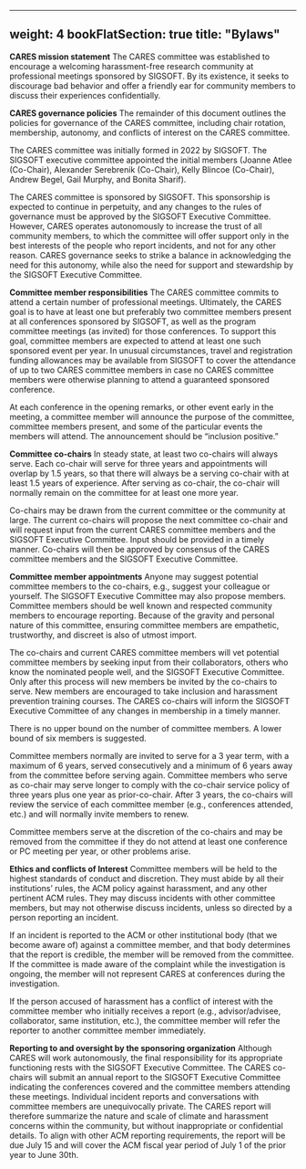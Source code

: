 
---
weight: 4
bookFlatSection: true
title: "Bylaws"
---

__CARES mission statement__ The CARES committee was established to encourage a welcoming harassment-free research community at professional meetings sponsored by SIGSOFT. By its existence, it seeks to discourage bad behavior and offer a friendly ear for community members to discuss their experiences confidentially.

__CARES governance policies__ The remainder of this document outlines the policies for governance of the CARES committee, including chair rotation, membership, autonomy, and conflicts of interest on the CARES committee.

The CARES committee was initially formed in 2022 by SIGSOFT.  The SIGSOFT executive committee appointed the initial members (Joanne Atlee (Co-Chair), Alexander Serebrenik (Co-Chair), Kelly Blincoe (Co-Chair), Andrew Begel, Gail Murphy, and Bonita Sharif). 

The CARES committee is sponsored by SIGSOFT. This sponsorship is expected to continue in perpetuity, and any changes to the rules of governance must be approved by the SIGSOFT Executive Committee. However, CARES operates autonomously to increase the trust of all community members, to which the committee will offer support only in the best interests of the people who report incidents, and not for any other reason. CARES governance seeks to strike a balance in acknowledging the need for this autonomy, while also the need for support and stewardship by the SIGSOFT Executive Committee.

__Committee member responsibilities__ The CARES committee commits to attend a certain number of professional meetings. Ultimately, the CARES goal is to have at least one but preferably two committee members present at all conferences sponsored by SIGSOFT, as well as the program committee meetings (as invited) for those conferences.  To support this goal, committee members are expected to attend at least one such sponsored event per year. In unusual circumstances, travel and registration funding allowances may be available from SIGSOFT to cover the attendance of up to two CARES committee members in case no CARES committee members were otherwise planning to attend a guaranteed sponsored conference.

At each conference in the opening remarks, or other event early in the meeting, a committee member will announce the purpose of the committee, committee members present, and some of the particular events the members will attend. The announcement should be “inclusion positive.”

__Committee co-chairs__ In steady state, at least two co-chairs will always serve. Each co-chair will serve for three years and appointments will overlap by 1.5 years, so that there will always be a serving co-chair with at least 1.5 years of experience.  After serving as co-chair, the co-chair will normally remain on the committee for at least one more year.

Co-chairs may be drawn from the current committee or the community at large. The current co-chairs will propose the next committee co-chair and will request input from the current CARES committee members and the SIGSOFT Executive Committee. Input should be provided in a timely manner.  Co-chairs will then be approved by consensus of the CARES committee members and the SIGSOFT Executive Committee.

__Committee member appointments__ Anyone may suggest potential committee members to the co-chairs, e.g., suggest your colleague or yourself. The SIGSOFT Executive Committee may also propose members.  Committee members should be well known and respected community members to encourage reporting. Because of the gravity and personal nature of this committee, ensuring committee members are empathetic, trustworthy, and discreet is also of utmost import.

The co-chairs and current CARES committee members will vet potential committee members by seeking input from their collaborators, others who know the nominated people well, and the SIGSOFT Executive Committee.  Only after this process will new members be invited by the co-chairs to serve. New members are encouraged to take inclusion and harassment prevention training courses. The CARES co-chairs will inform the SIGSOFT Executive Committee of any changes in membership in a timely manner.

There is no upper bound on the number of committee members. A lower bound of six members is suggested.

Committee members normally are invited to serve for a 3 year term, with a maximum of 6 years, served consecutively and a minimum of 6 years away from the committee before serving again.  Committee members who serve as co-chair may serve longer to comply with the co-chair service policy of three years plus one year as prior-co-chair. After 3 years, the co-chairs will review the service of each committee member (e.g., conferences attended, etc.) and will normally invite members to renew.

Committee members serve at the discretion of the co-chairs and may be removed from the committee if they do not attend at least one conference or PC meeting per year, or other problems arise.

__Ethics and conflicts of Interest__ Committee members will be held to the highest standards of conduct and discretion. They must abide by all their institutions’ rules, the ACM policy against harassment, and any other pertinent ACM rules.  They may discuss incidents with other committee members, but may not otherwise discuss incidents, unless so directed by a person reporting an incident.

If an incident is reported to the ACM or other institutional body (that we become aware of) against a committee member, and that body determines that the report is credible, the member will be removed from the committee.  If the committee is made aware of the complaint while the investigation is ongoing, the member will not represent CARES at conferences during the investigation.

If the person accused of harassment has a conflict of interest with the committee member who initially receives a report (e.g., advisor/advisee, collaborator, same institution, etc.), the committee member will refer the reporter to another committee member immediately.

__Reporting to and oversight by the sponsoring organization__ Although CARES will work autonomously, the final responsibility for its appropriate functioning rests with the SIGSOFT Executive Committee. The CARES co-chairs will submit an annual report to the SIGSOFT Executive Committee indicating the conferences covered and the committee members attending these meetings. Individual incident reports and conversations with committee members are unequivocally private.  The CARES report will therefore summarize the nature and scale of climate and harassment concerns within the community, but without inappropriate or confidential details. To align with other ACM reporting requirements, the report will be due July 15 and will cover the ACM fiscal year period of July 1 of the prior year to June 30th.
